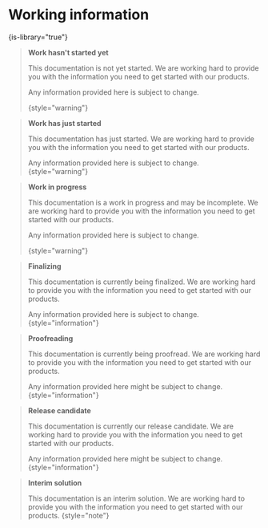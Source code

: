 # Working information
{is-library="true"}


<snippet id="snippet-work-hasnt-started">

> **Work hasn't started yet**
>
> This documentation is not yet started. We are working hard to provide you with the information you need to get started with our products.
>
> Any information provided here is subject to change.
>
> {style="warning"}

</snippet>

<snippet id="snippet-work-just-started">

> **Work has just started**
>   
> This documentation has just started. We are working hard to provide you with the information you need to get started with our products.
> 
> Any information provided here is subject to change.
> {style="warning"}

</snippet>

<snippet id="snippet-work-in-progress">

> **Work in progress**
>
> This documentation is a work in progress and may be incomplete. We are working hard to provide you with the information you need to get started with our products.
>
> Any information provided here is subject to change.
>
> {style="warning"}

</snippet>

<snippet id="snippet-finalizing">

> **Finalizing**
> 
> This documentation is currently being finalized. We are working hard to provide you with the information you need to get started with our products.
> 
> Any information provided here is subject to change.
> {style="information"}

</snippet>

<snippet id="snippet-proofreading">

> **Proofreading**
>
> This documentation is currently being proofread. We are working hard to provide you with the information you need to get started with our products.
>
> Any information provided here might be subject to change.
> {style="information"}

</snippet>

<snippet id="snippet-rc">

> **Release candidate**
>
> This documentation is currently our release candidate. We are working hard to provide you with the information you need to get started with our products.
>
> Any information provided here might be subject to change.
> {style="information"}

</snippet>

<snippet id="snippet-interim-solution">

> **Interim solution**
> 
> This documentation is an interim solution. We are working hard to provide you with the information you need to get started with our products.
> {style="note"}

</snippet>